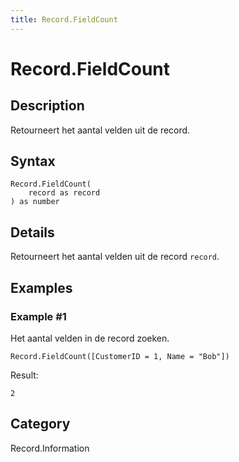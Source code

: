 ```yaml
---
title: Record.FieldCount
---
```


# Record.FieldCount


## Description

Retourneert het aantal velden uit de record.


## Syntax

```powerquery
Record.FieldCount(
    record as record
) as number
```


## Details

Retourneert het aantal velden uit de record <code>record</code>.


## Examples

### Example #1 
Het aantal velden in de record zoeken.
```powerquery
Record.FieldCount([CustomerID = 1, Name = "Bob"])
```

Result: 
```powerquery
2
```




## Category
Record.Information
